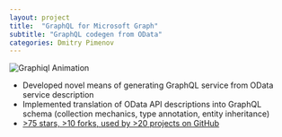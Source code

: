 ```yaml
---
layout: project
title:  "GraphQL for Microsoft Graph"
subtitle: "GraphQL codegen from OData"
categories: Dmitry Pimenov
---
```


![Graphiql Animation](../../assets/gql1.gif)
- Developed novel means of generating GraphQL service from OData service description 
- Implemented translation of OData API descriptions into GraphQL schema (collection mechanics, type annotation, entity inheritance) 
- [>75 stars, >10 forks, used by >20 projects on GitHub]('https://github.com/microsoftgraph/graphql-demo')

